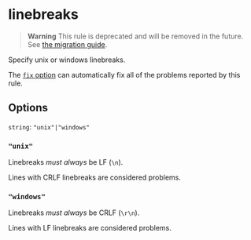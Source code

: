 # linebreaks

> **Warning** This rule is deprecated and will be removed in the future. See [the migration guide](../../../docs/migration-guide/to-15.md).

Specify unix or windows linebreaks.

The [`fix` option](../../../docs/user-guide/options.md#fix) can automatically fix all of the problems reported by this rule.

## Options

`string`: `"unix"|"windows"`

### `"unix"`

Linebreaks _must always_ be LF (`\n`).

Lines with CRLF linebreaks are considered problems.

### `"windows"`

Linebreaks _must always_ be CRLF (`\r\n`).

Lines with LF linebreaks are considered problems.
